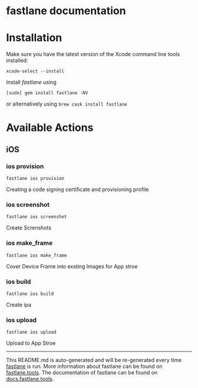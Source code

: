 fastlane documentation
================
# Installation

Make sure you have the latest version of the Xcode command line tools installed:

```
xcode-select --install
```

Install _fastlane_ using
```
[sudo] gem install fastlane -NV
```
or alternatively using `brew cask install fastlane`

# Available Actions
## iOS
### ios provision
```
fastlane ios provision
```
Creating a code signing certificate and provisioning profile
### ios screenshot
```
fastlane ios screenshot
```
Create Screnshots
### ios make_frame
```
fastlane ios make_frame
```
Cover Device Frame into exsting Images for App stroe 
### ios build
```
fastlane ios build
```
Create ipa
### ios upload
```
fastlane ios upload
```
Upload to App Stroe

----

This README.md is auto-generated and will be re-generated every time [fastlane](https://fastlane.tools) is run.
More information about fastlane can be found on [fastlane.tools](https://fastlane.tools).
The documentation of fastlane can be found on [docs.fastlane.tools](https://docs.fastlane.tools).
